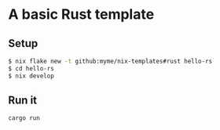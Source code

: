 # A basic Rust template

## Setup

```sh
$ nix flake new -t github:myme/nix-templates#rust hello-rs
$ cd hello-rs
$ nix develop
```

## Run it

```sh
cargo run
```
